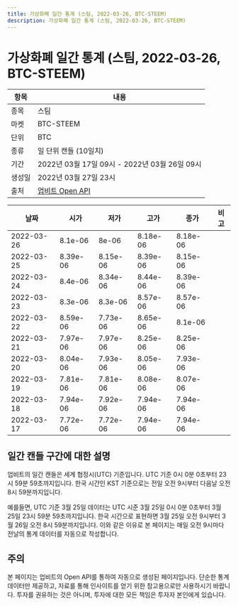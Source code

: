```yaml
---
title: 가상화폐 일간 통계 (스팀, 2022-03-26, BTC-STEEM)
description: 가상화폐 일간 통계 (스팀, 2022-03-26, BTC-STEEM)
---
```



가상화폐 일간 통계 (스팀, 2022-03-26, BTC-STEEM)
===

|항목|내용|
|--|--|
|종목|스팀|
|마켓|BTC-STEEM|
|단위|BTC|
|종류|일 단위 캔들 (10일치)|
|기간|2022년 03월 17일 09시 - 2022년 03월 26일 09시|
|생성일|2022년 03월 27일 23시|
|출처|[업비트 Open API](https://docs.upbit.com)|


|날짜|시가|저가|고가|종가|비고|
|--|--|--|--|--|--|
|2022-03-26|8.1e-06|8e-06|8.18e-06|8.18e-06|    |
|2022-03-25|8.39e-06|8.15e-06|8.39e-06|8.15e-06|    |
|2022-03-24|8.4e-06|8.34e-06|8.44e-06|8.39e-06|    |
|2022-03-23|8.3e-06|8.3e-06|8.57e-06|8.57e-06|    |
|2022-03-22|8.59e-06|7.73e-06|8.65e-06|8.1e-06|    |
|2022-03-21|7.97e-06|7.97e-06|8.25e-06|8.25e-06|    |
|2022-03-20|8.04e-06|7.93e-06|8.05e-06|7.93e-06|    |
|2022-03-19|7.81e-06|7.81e-06|8.08e-06|8.07e-06|    |
|2022-03-18|7.94e-06|7.92e-06|7.94e-06|7.94e-06|    |
|2022-03-17|7.72e-06|7.72e-06|7.94e-06|7.94e-06|    |


일간 캔들 구간에 대한 설명
---


업비트의 일간 캔들은 세계 협정시(UTC) 기준입니다. 
UTC 기준 0시 0분 0초부터 23시 59분 59초까지입니다. 
한국 시간인 KST 기준으로는 전일 오전 9시부터 다음날 오전 8시 59분까지입니다. 


예를들면, UTC 기준 3월 25일 데이터는 UTC 시준 3월 25일 0시 0분 0초부터 3월 25일 23시 59분 59초까지입니다. 
한국 시간으로 표현하면 3월 25일 오전 9시부터 3월 26일 오전 8시 59분까지입니다. 
이와 같은 이유로 본 페이지는 매일 오전 9시마다 전날의 통계 데이터를 자동으로 작성합니다. 


주의
---


본 페이지는 업비트의 Open API를 통하여 자동으로 생성된 페이지입니다. 
단순한 통계 데이터만 제공하고, 자료를 통해 인사이트를 얻기 위한 참고용으로만 사용하시기 바랍니다. 
투자를 권유하는 것은 아니며, 투자에 대한 모든 책임은 투자자 본인에게 있습니다. 
